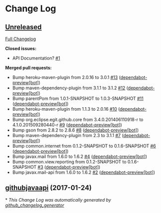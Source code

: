 # Change Log

## [Unreleased](https://github.com/vatbub/vatbubgitreports2/tree/HEAD)

[Full Changelog](https://github.com/vatbub/vatbubgitreports2/compare/githubjavaapi...HEAD)

**Closed issues:**

- API Documentation? [\#1](https://github.com/vatbub/vatbubgitreports2/issues/1)

**Merged pull requests:**

- Bump heroku-maven-plugin from 2.0.16 to 3.0.1 [\#13](https://github.com/vatbub/vatbubgitreports2/pull/13) ([dependabot-preview[bot]](https://github.com/apps/dependabot-preview))
- Bump maven-dependency-plugin from 3.1.1 to 3.1.2 [\#12](https://github.com/vatbub/vatbubgitreports2/pull/12) ([dependabot-preview[bot]](https://github.com/apps/dependabot-preview))
- Bump parentPom from 1.0.1-SNAPSHOT to 1.0.3-SNAPSHOT [\#11](https://github.com/vatbub/vatbubgitreports2/pull/11) ([dependabot-preview[bot]](https://github.com/apps/dependabot-preview))
- Bump heroku-maven-plugin from 1.1.3 to 2.0.16 [\#10](https://github.com/vatbub/vatbubgitreports2/pull/10) ([dependabot-preview[bot]](https://github.com/apps/dependabot-preview))
- Bump org.eclipse.egit.github.core from 3.4.0.201406110918-r to 4.1.0.201509280440-r [\#9](https://github.com/vatbub/vatbubgitreports2/pull/9) ([dependabot-preview[bot]](https://github.com/apps/dependabot-preview))
- Bump gson from 2.8.2 to 2.8.6 [\#8](https://github.com/vatbub/vatbubgitreports2/pull/8) ([dependabot-preview[bot]](https://github.com/apps/dependabot-preview))
- Bump maven-dependency-plugin from 2.3 to 3.1.1 [\#7](https://github.com/vatbub/vatbubgitreports2/pull/7) ([dependabot-preview[bot]](https://github.com/apps/dependabot-preview))
- Bump common.internet from 0.1.2-SNAPSHOT to 0.1.6-SNAPSHOT [\#6](https://github.com/vatbub/vatbubgitreports2/pull/6) ([dependabot-preview[bot]](https://github.com/apps/dependabot-preview))
- Bump javax.mail from 1.6.0 to 1.6.2 [\#4](https://github.com/vatbub/vatbubgitreports2/pull/4) ([dependabot-preview[bot]](https://github.com/apps/dependabot-preview))
- Bump common.view.reporting from 0.1.2-SNAPSHOT to 0.1.6-SNAPSHOT [\#3](https://github.com/vatbub/vatbubgitreports2/pull/3) ([dependabot-preview[bot]](https://github.com/apps/dependabot-preview))
- Bump javax.mail-api from 1.6.0 to 1.6.2 [\#2](https://github.com/vatbub/vatbubgitreports2/pull/2) ([dependabot-preview[bot]](https://github.com/apps/dependabot-preview))

## [githubjavaapi](https://github.com/vatbub/vatbubgitreports2/tree/githubjavaapi) (2017-01-24)


\* *This Change Log was automatically generated by [github_changelog_generator](https://github.com/skywinder/Github-Changelog-Generator)*
